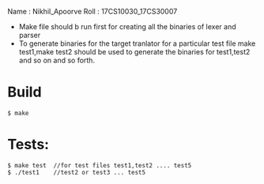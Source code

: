 Name : Nikhil_Apoorve
Roll : 17CS10030_17CS30007
- Make file should b run first for creating all the binaries of lexer and parser
- To generate binaries for the target tranlator for a particular test file make test1,make test2 should be used to generate 
the binaries for test1,test2 and so on and so forth.

# Build
	$ make

# Tests:
	$ make test  //for test files test1,test2 .... test5
	$ ./test1    //test2 or test3 ... test5

